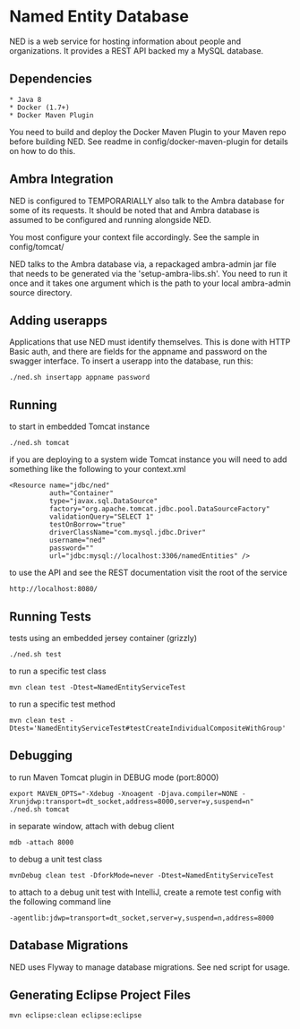 Named Entity Database
=====================

NED is a web service for hosting information about people and organizations. It provides a REST API backed my a MySQL database.

Dependencies
------------
    * Java 8
    * Docker (1.7+)
    * Docker Maven Plugin

You need to build and deploy the Docker Maven Plugin to your Maven repo before
building NED. See readme in config/docker-maven-plugin for details on how to do
this.

Ambra Integration
-----------------

NED is configured to TEMPORARIALLY also talk to the Ambra database for some of its requests. It should be noted that and Ambra database is assumed to be configured and running alongside NED.

You most configure your context file accordingly. See the sample in config/tomcat/

NED talks to the Ambra database via, a repackaged ambra-admin jar file that needs to be generated via the 'setup-ambra-libs.sh'. You need to run it once and it takes one argument which is the path to your local ambra-admin source directory.

Adding userapps
---------------

Applications that use NED must identify themselves. This is done with HTTP Basic
auth, and there are fields for the appname and password on the swagger
interface. To insert a userapp into the database, run this:

    ./ned.sh insertapp appname password
    
Running
-------

to start in embedded Tomcat instance

    ./ned.sh tomcat
    
if you are deploying to a system wide Tomcat instance you will need to add something like the following to your context.xml

    <Resource name="jdbc/ned"
              auth="Container"
              type="javax.sql.DataSource"
              factory="org.apache.tomcat.jdbc.pool.DataSourceFactory"
              validationQuery="SELECT 1"
              testOnBorrow="true"
              driverClassName="com.mysql.jdbc.Driver"
              username="ned"
              password=""
              url="jdbc:mysql://localhost:3306/namedEntities" />

to use the API and see the REST documentation visit the root of the service

    http://localhost:8080/

Running Tests
-------------

tests using an embedded jersey container (grizzly)

    ./ned.sh test

to run a specific test class

    mvn clean test -Dtest=NamedEntityServiceTest
    
to run a specific test method

    mvn clean test -Dtest='NamedEntityServiceTest#testCreateIndividualCompositeWithGroup'
    
Debugging
---------

to run Maven Tomcat plugin in DEBUG mode (port:8000)

    export MAVEN_OPTS="-Xdebug -Xnoagent -Djava.compiler=NONE -Xrunjdwp:transport=dt_socket,address=8000,server=y,suspend=n"
    ./ned.sh tomcat
    
in separate window, attach with debug client

    mdb -attach 8000
    
to debug a unit test class
    
    mvnDebug clean test -DforkMode=never -Dtest=NamedEntityServiceTest
    
to attach to a debug unit test with IntelliJ, create a remote test config with the following command line
    
    -agentlib:jdwp=transport=dt_socket,server=y,suspend=n,address=8000

Database Migrations
-------------------

NED uses Flyway to manage database migrations. See ned script for usage.

Generating Eclipse Project Files
--------------------------------

    mvn eclipse:clean eclipse:eclipse

